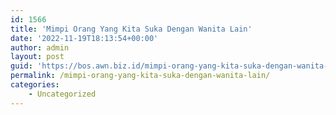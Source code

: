 ```yaml
---
id: 1566
title: 'Mimpi Orang Yang Kita Suka Dengan Wanita Lain'
date: '2022-11-19T18:13:54+00:00'
author: admin
layout: post
guid: 'https://bos.awn.biz.id/mimpi-orang-yang-kita-suka-dengan-wanita-lain/'
permalink: /mimpi-orang-yang-kita-suka-dengan-wanita-lain/
categories:
    - Uncategorized
---
```


